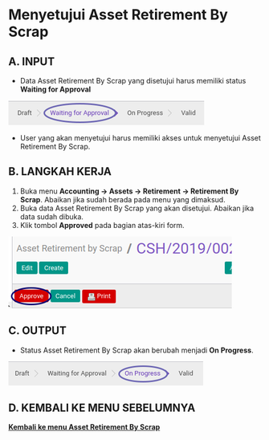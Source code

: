 # Menyetujui Asset Retirement By Scrap

## A. INPUT

* Data Asset Retirement By Scrap yang disetujui harus memiliki status **Waiting for Approval**

![](../../img/asset-retirement-scrap/status-waiting.png)

* User yang akan menyetujui harus memiliki akses untuk menyetujui Asset Retirement By Scrap.

## B. LANGKAH KERJA

1. Buka menu **Accounting -> Assets -> Retirement -> Retirement By Scrap**. Abaikan jika sudah berada pada menu yang dimaksud.
2. Buka data Asset Retirement By Scrap yang akan disetujui. Abaikan jika data sudah dibuka.
3. Klik tombol **Approved** pada bagian atas-kiri form.

![](../../img/asset-retirement-scrap/tombol-approve.png)

## C. OUTPUT

* Status Asset Retirement By Scrap akan berubah menjadi **On Progress**.

![](../../img/asset-retirement-scrap/status-progress.png)

## D. KEMBALI KE MENU SEBELUMNYA

[**Kembali ke menu Asset Retirement By Scrap**](./../asset-retirement-scrap.md)
